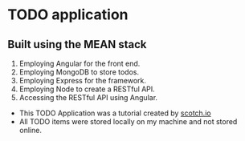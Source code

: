 # TODO application

## Built using the MEAN stack

1. Employing Angular for the front end.
2. Employing MongoDB to store todos.
3. Employing Express for the framework.
4. Employing Node to create a RESTful API.
5. Accessing the RESTful API using Angular.

* This TODO Application was a tutorial created by [scotch.io](https://scotch.io/tutorials/creating-a-single-page-todo-app-with-node-and-angular)
* All TODO items were stored locally on my machine and not stored online.
